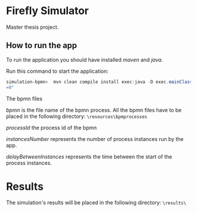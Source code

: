 # Firefly Simulator
Master thesis project.


## How to run the app
To run the application you should have installed *maven* and *java*. 

Run this command to start the application:

```powershell
simulation-bpmn>  mvn clean compile install exec:java -D exec.mainClass="enso.App" "-Dbpmn=parallelTasksWithOneResource.bpmn" "-DprocessId=parallelTasksWithOneResource" "-DinstancesNumber=2" "-DdelayBetweenInstances
=0"
```

The bpmn files

*bpmn* is the file name of the bpmn process. All the bpmn files have to be placed in the following directory: `\resources\bpmprocesses`

*processId* the process id of the bpmn

*instancesNumber* represents the number of process instances run by the app.

*delayBetweenInstances* represents the time between the start of the process instances.

# Results

The simulation's results will be placed in the following directory: `\results\`
